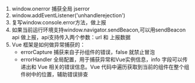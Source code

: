 1. window.onerror 捕获全局 jserror
2. window.addEventListener('unhandlerejection')
3. 复写window.console.error方法，做上报
4. 如果当前运行环境支持window.navigator.sendBeacon,可以用sendBeacon api 做上报，api支持传入两个参数：url 和 上报数据
5. Vue 框架是如何做异常捕获的：
   - errorCapture 捕获来自子孙组件的错误，false 就禁止冒泡
   - errorHandler 全局配置，用于捕获异常和Vue实例信息，info 字段可以传递出和 Vue 相关的错误信息。Vue 代码中遍历获取到当前的组件在整个组件树中的位置，辅助错误排查